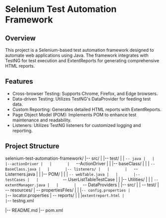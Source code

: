 # Selenium Test Automation Framework

## Overview

This project is a Selenium-based test automation framework designed to automate web applications using Java. The framework integrates with TestNG for test execution and ExtentReports for generating comprehensive HTML reports.

## Features

- Cross-browser Testing: Supports Chrome, Firefox, and Edge browsers.
- Data-driven Testing: Utilizes TestNG's DataProvider for feeding test data.
- Custom Reporting: Generates detailed HTML reports with ExtentReports.
- Page Object Model (POM): Implements POM to enhance test maintenance and readability.
- Listeners: Utilizes TestNG listeners for customized logging and reporting.

## Project Structure

selenium-test-automation-framework/
|-- src/
|   |-- test/
|   |   `-- java
|	|		|--actionDriver
|	|		|	`--ActionDriver
|   |       |-- baseClass/
|   |       |   `-- BaseClass.java
|   |       |-- listeners/
|   |       |   `-- Listerners.java
|   |       |-- POM/
|   |       |   `-- webTable.java
|	|		|-- testCases
|	|			`-- UserListTableTestCase
|   | |-- Utilities/
|   |       |   `-- extentManager.java
|	|		|	`-- DataProviders
|   |-- src/
|   |   -- test/
|   		-- resources/
|      			 -- propertiesFiles/
|	|           	|`-- config.properties
|           		|`-- locator.properties
|      			 -- reports/
|	|           	|`extentreport.html
|				|`-- testng.xml

|-- README.md
|-- pom.xml


